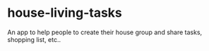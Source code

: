 # house-living-tasks
An app to help people to create their house group and share tasks, shopping list, etc..
